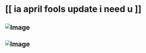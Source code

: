 # [[ ia april fools update i need u ]]
## ![Image](https://github.com/user-attachments/assets/68f4ed20-68ec-43d5-b3a5-d89dd21cbdd2)
## ![Image](https://github.com/user-attachments/assets/08deed78-79ed-43bc-ae82-4edd50d59fd5)

<!--
**27-jjay/27-jjay** is a ✨ _special_ ✨ repository because its `README.md` (this file) appears on your GitHub profile.

Here are some ideas to get you started:

- 🔭 I’m currently working on ...
- 🌱 I’m currently learning ...
- 👯 I’m looking to collaborate on ...
- 🤔 I’m looking for help with ...
- 💬 Ask me about ...
- 📫 How to reach me: ...
- 😄 Pronouns: ...
- ⚡ Fun fact: ...
-->

